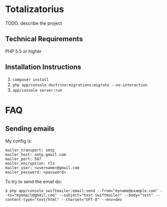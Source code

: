 Totalizatorius
=====================================
TODO: describe the project

Technical Requirements
---------------------------------

PHP 5.5 or higher

Installation Instructions
-------------------------

1. `composer install`
1. `php app/console doctrine:migrations:migrate --no-interaction`
1. `app/console server:run`

FAQ
===

Sending emails
--------------

My config is:

    mailer_transport: smtp
    mailer_host: smtp.gmail.com
    mailer_port: 587
    mailer_encryption: tls
    mailer_user: <username>@gmail.com
    mailer_password: <password>

To try to send the email do:

`$ php app/console swiftmailer:email:send --from="myname@example.com" --to="myemail@gmail.com" --subject="test swiftmailer" --body="test" --content-type="text/html" --charset="UFT-8" --env=dev`